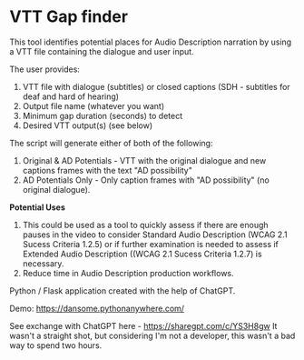 # VTT Gap finder

This tool identifies potential places for Audio Description narration by using a VTT file containing the dialogue and user input. 

The user provides:

1) VTT file with dialogue (subtitles) or closed captions (SDH - subtitles for deaf and hard of hearing)
2) Output file name (whatever you want)
3) Minimum gap duration (seconds) to detect
4) Desired VTT output(s) (see below)

The script will generate either of both of the following:

1) Original & AD Potentials - VTT with the original dialogue and new captions frames with the text "AD possibility"
2) AD Potentials Only - Only caption frames with "AD possibility" (no original dialogue). 

<b>Potential Uses </b><br>
1) This could be used as a tool to quickly assess if there are enough pauses in the video to consider Standard Audio Description (WCAG 2.1 Sucess Criteria 1.2.5) or if further examination is needed to assess if Extended Audio Description ((WCAG 2.1 Sucess Criteria 1.2.7) is necessary. 
2) Reduce time in Audio Description production workflows.

Python / Flask application created with the help of ChatGPT.

Demo: https://dansome.pythonanywhere.com/

See exchange with ChatGPT here - https://sharegpt.com/c/YS3H8gw
It wasn't a straight shot, but considering I'm not a developer, this wasn't a bad way to spend two hours. 
